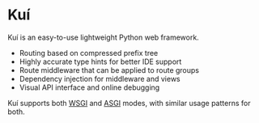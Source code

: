 # Kuí

Kuí is an easy-to-use lightweight Python web framework.

- Routing based on compressed prefix tree
- Highly accurate type hints for better IDE support
- Route middleware that can be applied to route groups
- Dependency injection for middleware and views
- Visual API interface and online debugging

Kuí supports both [WSGI](/wsgi/) and [ASGI](/asgi/) modes, with similar usage patterns for both.
